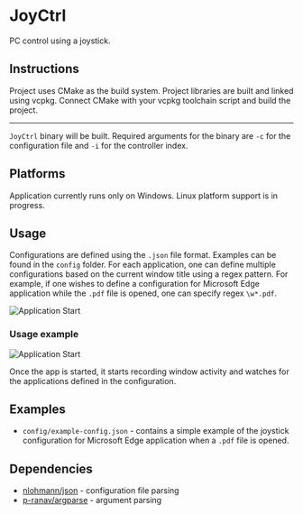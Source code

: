 # JoyCtrl
PC control using a joystick.

## Instructions
Project uses CMake as the build system. 
Project libraries are built and linked using vcpkg. 
Connect CMake with your vcpkg toolchain script and build the project.

---
```JoyCtrl``` binary will be built. Required arguments for the binary are ```-c``` for the configuration file and ```-i``` for the controller index.

## Platforms
Application currently runs only on Windows. Linux platform support is in progress.

## Usage
Configurations are defined using the ```.json``` file format. Examples can be found in the ```config``` folder.
For each application, one can define multiple configurations based on the current window title using a regex pattern. For example, if one wishes to define a configuration for Microsoft Edge application while the ```.pdf``` file is opened, one can specify regex ```\w*.pdf```.


![Application Start](assets/app-start.png)

### Usage example
![Application Start](assets/usage-example.gif)

Once the app is started, it starts recording window activity and watches for the applications defined in the configuration.
## Examples
-  ```config/example-config.json``` - contains a simple example of the joystick configuration for Microsoft Edge application when a ```.pdf``` file is opened.

## Dependencies
 - [nlohmann/json](https://github.com/nlohmann/json) - configuration file parsing
 - [p-ranav/argparse](https://github.com/p-ranav/argparse) - argument parsing